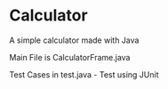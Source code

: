 # Calculator
A simple calculator made with Java

Main File is CalculatorFrame.java

Test Cases in test.java
    - Test using JUnit
